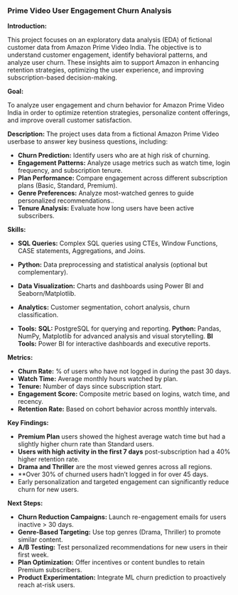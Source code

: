 
### Prime Video User Engagement Churn Analysis

**Introduction:**

This project focuses on an exploratory data analysis (EDA) of fictional customer data from Amazon Prime Video India. The objective is to understand customer engagement, identify behavioral patterns, and analyze user churn. These insights aim to support Amazon in enhancing retention strategies, optimizing the user experience, and improving subscription-based decision-making. 
  
**Goal:**

 To analyze user engagement and churn behavior for Amazon Prime Video India in order to optimize retention 
 strategies, personalize content offerings, and improve overall customer satisfaction.

**Description:**
The project uses data from a fictional Amazon Prime Video userbase to answer key business questions, including:

  - **Churn Prediction:** Identify users who are at high risk of churning.
  - **Engagement Patterns:** Analyze usage metrics such as watch time, login frequency, and subscription tenure.
  - **Plan Performance:** Compare engagement across different subscription plans (Basic, Standard, Premium).
  - **Genre Preferences:** Analyze most-watched genres to guide personalized recommendations..
  - **Tenure Analysis:** Evaluate how long users have been active subscribers.
   
**Skills:**
  - **SQL Queries:** Complex SQL queries using CTEs, Window Functions, CASE statements, Aggregations, and Joins.
  - **Python:** Data preprocessing and statistical analysis (optional but complementary).
  - **Data Visualization:** Charts and dashboards using Power BI and Seaborn/Matplotlib.
  - **Analytics:** Customer segmentation, cohort analysis, churn classification.
    
  - **Tools:**
      **SQL:** PostgreSQL for querying and reporting.
      **Python:** Pandas, NumPy, Matplotlib for advanced analysis and visual storytelling.
      **BI Tools:** Power BI for interactive dashboards and executive reports.

**Metrics:**
  - **Churn Rate:** % of users who have not logged in during the past 30 days.
  - **Watch Time:** Average monthly hours watched by plan.
  - **Tenure:** Number of days since subscription start.
  - **Engagement Score:** Composite metric based on logins, watch time, and recency.
  - **Retention Rate:** Based on cohort behavior across monthly intervals.
    
**Key Findings:**

   - **Premium Plan** users showed the highest average watch time but had a slightly higher churn rate than 
        Standard users.
   - **Users with high activity in the first 7 days** post-subscription had a 40% higher retention rate.
   - **Drama and Thriller** are the most viewed genres across all regions.
   - **Over 30% of churned users hadn’t logged in for over 45 days.
   - Early personalization and targeted engagement can significantly reduce churn for new users.


**Next Steps:**
  - **Churn Reduction Campaigns:** Launch re-engagement emails for users inactive > 30 days.
  - **Genre-Based Targeting:** Use top genres (Drama, Thriller) to promote similar content.
  - **A/B Testing:** Test personalized recommendations for new users in their first week.
  - **Plan Optimization:** Offer incentives or content bundles to retain Premium subscribers.
  - **Product Experimentation:** Integrate ML churn prediction to proactively reach at-risk users.
